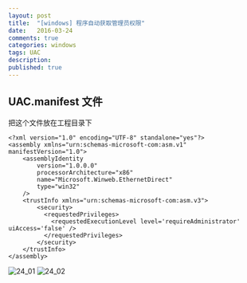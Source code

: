 ```yaml
---
layout: post
title:  "[windows] 程序自动获取管理员权限"
date:   2016-03-24
comments: true
categories: windows
tags: UAC
description:
published: true
---
```



## UAC.manifest 文件

把这个文件放在工程目录下

```
<?xml version="1.0" encoding="UTF-8" standalone="yes"?>
<assembly xmlns="urn:schemas-microsoft-com:asm.v1" manifestVersion="1.0">
    <assemblyIdentity
        version="1.0.0.0"
        processorArchitecture="x86"
        name="Microsoft.Winweb.EthernetDirect"
        type="win32"
    />
    <trustInfo xmlns="urn:schemas-microsoft-com:asm.v3">
        <security>
          <requestedPrivileges>
            <requestedExecutionLevel level='requireAdministrator' uiAccess='false' />
          </requestedPrivileges>
        </security>
    </trustInfo>
</assembly>
```


<img src="{{ site.url }}/images/201603/24_01.png" alt="24_01" />

<img src="{{ site.url }}/images/201603/24_02.png" alt="24_02" />
